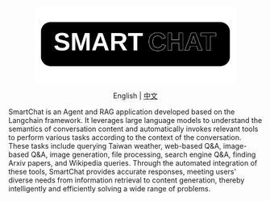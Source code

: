 <p align="center">
  <img src="/static/images/smartchat-logo-font.svg" alt="SmartChat Logo" width="400">
</p>

<p align="center">
  English | <a href="README.md">中文</a>
</p>

SmartChat is an Agent and RAG application developed based on the Langchain framework. It leverages large language models to understand the semantics of conversation content and automatically invokes relevant tools to perform various tasks according to the context of the conversation. These tasks include querying Taiwan weather, web-based Q&A, image-based Q&A, image generation, file processing, search engine Q&A, finding Arxiv papers, and Wikipedia queries. Through the automated integration of these tools, SmartChat provides accurate responses, meeting users' diverse needs from information retrieval to content generation, thereby intelligently and efficiently solving a wide range of problems.

